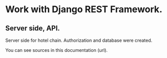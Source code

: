 # Work with Django REST Framework.
## Server side, API.

Server side for hotel chain. Authorization and database were created.

You can see sources in this documentation (url).